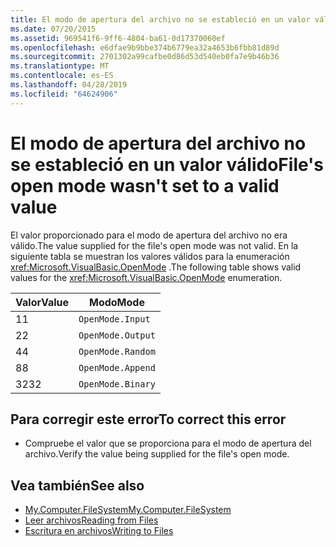 ```yaml
---
title: El modo de apertura del archivo no se estableció en un valor válido
ms.date: 07/20/2015
ms.assetid: 969541f6-9ff6-4804-ba61-0d17370060ef
ms.openlocfilehash: e6dfae9b9bbe374b6779ea32a4653b6fbb81d89d
ms.sourcegitcommit: 2701302a99cafbe0d86d53d540eb0fa7e9b46b36
ms.translationtype: MT
ms.contentlocale: es-ES
ms.lasthandoff: 04/28/2019
ms.locfileid: "64624906"
---
```

# <a name="files-open-mode-wasnt-set-to-a-valid-value"></a><span data-ttu-id="45b4f-102">El modo de apertura del archivo no se estableció en un valor válido</span><span class="sxs-lookup"><span data-stu-id="45b4f-102">File's open mode wasn't set to a valid value</span></span>
<span data-ttu-id="45b4f-103">El valor proporcionado para el modo de apertura del archivo no era válido.</span><span class="sxs-lookup"><span data-stu-id="45b4f-103">The value supplied for the file's open mode was not valid.</span></span> <span data-ttu-id="45b4f-104">En la siguiente tabla se muestran los valores válidos para la enumeración <xref:Microsoft.VisualBasic.OpenMode> .</span><span class="sxs-lookup"><span data-stu-id="45b4f-104">The following table shows valid values for the <xref:Microsoft.VisualBasic.OpenMode> enumeration.</span></span>  
  
|<span data-ttu-id="45b4f-105">Valor</span><span class="sxs-lookup"><span data-stu-id="45b4f-105">Value</span></span>|<span data-ttu-id="45b4f-106">Modo</span><span class="sxs-lookup"><span data-stu-id="45b4f-106">Mode</span></span>|  
|-----------|----------|  
|<span data-ttu-id="45b4f-107">1</span><span class="sxs-lookup"><span data-stu-id="45b4f-107">1</span></span>|`OpenMode.Input`|  
|<span data-ttu-id="45b4f-108">2</span><span class="sxs-lookup"><span data-stu-id="45b4f-108">2</span></span>|`OpenMode.Output`|  
|<span data-ttu-id="45b4f-109">4</span><span class="sxs-lookup"><span data-stu-id="45b4f-109">4</span></span>|`OpenMode.Random`|  
|<span data-ttu-id="45b4f-110">8</span><span class="sxs-lookup"><span data-stu-id="45b4f-110">8</span></span>|`OpenMode.Append`|  
|<span data-ttu-id="45b4f-111">32</span><span class="sxs-lookup"><span data-stu-id="45b4f-111">32</span></span>|`OpenMode.Binary`|  
  
## <a name="to-correct-this-error"></a><span data-ttu-id="45b4f-112">Para corregir este error</span><span class="sxs-lookup"><span data-stu-id="45b4f-112">To correct this error</span></span>  
  
- <span data-ttu-id="45b4f-113">Compruebe el valor que se proporciona para el modo de apertura del archivo.</span><span class="sxs-lookup"><span data-stu-id="45b4f-113">Verify the value being supplied for the file's open mode.</span></span>  
  
## <a name="see-also"></a><span data-ttu-id="45b4f-114">Vea también</span><span class="sxs-lookup"><span data-stu-id="45b4f-114">See also</span></span>

- [<span data-ttu-id="45b4f-115">My.Computer.FileSystem</span><span class="sxs-lookup"><span data-stu-id="45b4f-115">My.Computer.FileSystem</span></span>](xref:Microsoft.VisualBasic.FileIO.FileSystem)
- [<span data-ttu-id="45b4f-116">Leer archivos</span><span class="sxs-lookup"><span data-stu-id="45b4f-116">Reading from Files</span></span>](../../visual-basic/developing-apps/programming/drives-directories-files/reading-from-files.md)
- [<span data-ttu-id="45b4f-117">Escritura en archivos</span><span class="sxs-lookup"><span data-stu-id="45b4f-117">Writing to Files</span></span>](../../visual-basic/developing-apps/programming/drives-directories-files/writing-to-files.md)
